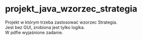 # projekt_java_wzorzec_strategia

Projekt w którym trzeba zastosować wzorzec Strategia.<br>
Jest bez GUI, zrobiona jest tylko logika.<br>
W pdfie wyjaśnione zadanie.
